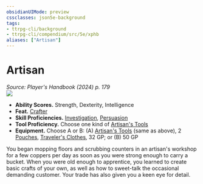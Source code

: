 ```yaml
---
obsidianUIMode: preview
cssclasses: json5e-background
tags:
- ttrpg-cli/background
- ttrpg-cli/compendium/src/5e/xphb
aliases: ["Artisan"]
---
```

# Artisan
*Source: Player's Handbook (2024) p. 179*  
![](backgrounds/XPHB/Artisan.webp#right)  

- **Ability Scores.** Strength, Dexterity, Intelligence  
- **Feat.** [Crafter](crafter-xphb.md)  
- **Skill Proficiencies.** [Investigation](skills.md#Investigation), [Persuasion](skills.md#Persuasion)  
- **Tool Proficiency.** Choose one kind of [Artisan's Tools](artisans-tools-xphb.md)  
- **Equipment.** Choose A or B: (A) [Artisan's Tools](artisans-tools-xphb.md) (same as above), 2 [Pouches](pouch-xphb.md), [Traveler's Clothes](travelers-clothes-xphb.md), 32 GP; or (B) 50 GP  

You began mopping floors and scrubbing counters in an artisan's workshop for a few coppers per day as soon as you were strong enough to carry a bucket. When you were old enough to apprentice, you learned to create basic crafts of your own, as well as how to sweet-talk the occasional demanding customer. Your trade has also given you a keen eye for detail.